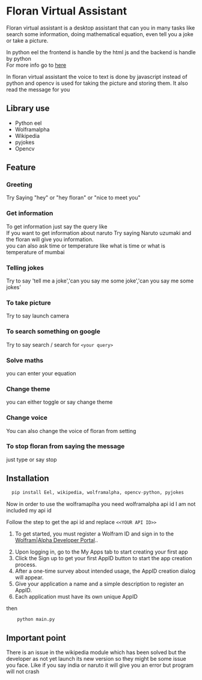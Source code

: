 # Floran Virtual Assistant

Floran virtual assistant is a desktop assistant that can you in many tasks like search some information, doing mathematical equation, even tell you a joke or take a picture.

In python eel the frontend is handle by the html js and the backend is handle by python<br>
For more info go to <a href="https://github.com/ChrisKnott/Eel">here</a>

In floran virtual assistant the voice to text is done by javascript instead of python and opencv is used for taking the picture and storing them. It also read the message for you


## Library use
<ul>
    <li>Python eel</li>
    <li>Wolframalpha</li>
    <li>Wikipedia</li>
    <li>pyjokes</li>
    <li>Opencv</li>
    
</ul>

## Feature

### Greeting

Try Saying "hey" or "hey floran" or "nice to meet you"

### Get information

To get information just say the query like 
<br> If you want to get information about naruto Try saying Naruto uzumaki and the floran will give you information.<br> you can also ask time or temperature like what is time or what is temperature of mumbai

### Telling jokes

Try to say 'tell me a joke','can you say me some joke','can you say me some jokes' 

### To take picture

Try to say launch camera

### To search something on google

Try to say search / search for `<your query>`

### Solve maths

you can enter your equation 

### Change theme

you can either toggle or say change theme

### Change voice

You can also change the voice of floran from setting

### To stop floran from saying the message 

just type or say stop 

## Installation 

```python
  pip install Eel, wikipedia, wolframalpha, opencv-python, pyjokes
 ```

Now in order to use the wolframaplha you need wolframalpha api id
I am not included my api id

Follow the step to get the api id and replace `<<YOUR API ID>>` 
<ol>
    <li><p>To get started, you must register a Wolfram ID and sign in to the <a href="https://developer.wolframalpha.com/portal/">Wolfram|Alpha Developer Portal</a>..</p></li>
    <li> Upon logging in, go to the My Apps tab to start creating your first app</li>
    <li>Click the Sign up to get your first AppID button to start the app creation process.</li>
    <li>After a one-time survey about intended usage, the AppID creation dialog will appear.</li>
    <li> Give your application a name and a simple description to register an AppID.</li>
    <li> Each application must have its own unique AppID</li>
</ol>

then 
```python
    python main.py
```

## Important point

There is an issue in the wikipedia module which has been solved but the developer as not yet launch its new version so they might be some issue you face. Like if you say india or naruto it will give you an error but program will not crash

